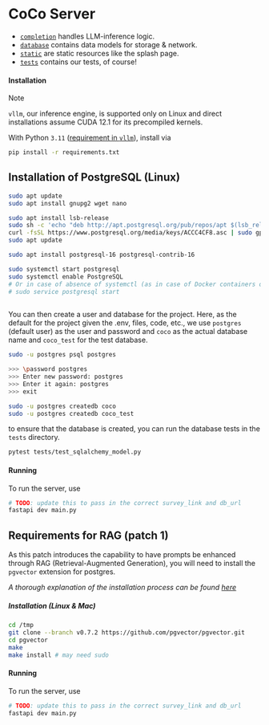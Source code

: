 # CoCo Server

- [`completion`](./completion) handles LLM-inference logic.
- [`database`](./database) contains data models for storage & network.
- [`static`](./static) are static resources like the splash page.
- [`tests`](./tests) contains our tests, of course!

#### Installation 
> [!NOTE]
> `vllm`, our inference engine, is supported only on Linux and direct installations assume CUDA 12.1 for its precompiled kernels. 

With Python `3.11` ([requirement in `vllm`](https://docs.vllm.ai/en/stable/getting_started/installation.html)), install via 

```bash
pip install -r requirements.txt
```

## Installation of PostgreSQL (Linux)
```bash
sudo apt update
sudo apt install gnupg2 wget nano

sudo apt install lsb-release
sudo sh -c 'echo "deb http://apt.postgresql.org/pub/repos/apt $(lsb_release -cs)-pgdg main" > /etc/apt/sources.list.d/pgdg.list'
curl -fsSL https://www.postgresql.org/media/keys/ACCC4CF8.asc | sudo gpg --dearmor -o /etc/apt/trusted.gpg.d/postgresql.gpg
sudo apt update

sudo apt install postgresql-16 postgresql-contrib-16

sudo systemctl start postgresql
sudo systemctl enable PostgreSQL
# Or in case of absence of systemctl (as in case of Docker containers on Ronaldo):
# sudo service postgresql start
 
```

You can then create a user and database for the project.
Here, as the default for the project given the .env, files, code, etc., we use `postgres` (default user) as the user and password and `coco` as the actual database name and `coco_test` for the test database.

```bash
sudo -u postgres psql postgres

>>> \password postgres
>>> Enter new password: postgres
>>> Enter it again: postgres
>>> exit

sudo -u postgres createdb coco
sudo -u postgres createdb coco_test
```
to ensure that the database is created, you can run the database tests in the `tests` directory.

```bash
pytest tests/test_sqlalchemy_model.py
```
#### Running
To run the server, use 

```bash
# TODO: update this to pass in the correct survey_link and db_url
fastapi dev main.py
```

## Requirements for RAG (patch 1)

As this patch introduces the capability to have prompts be enhanced through RAG (Retrieval-Augmented Generation),
you will need to install the `pgvector` extension for postgres.

*A thorough explanation of the installation process can be found [here](https://github.com/pgvector/pgvector)*
##### Installation (Linux & Mac)
```bash
cd /tmp
git clone --branch v0.7.2 https://github.com/pgvector/pgvector.git
cd pgvector
make
make install # may need sudo
```

#### Running
To run the server, use 

```bash
# TODO: update this to pass in the correct survey_link and db_url
fastapi dev main.py
```


